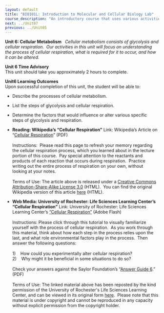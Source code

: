 ```yaml
---
layout: default
title: "BIO101L: Introduction to Molecular and Cellular Biology Lab"
course_description: "An introductory course that uses various activities and exercises to provide the basic principles and methods of biology. Lab topics include: the scientific method, DNA structure, transcription and translation, PCR and microarrays, prokaryotic and eukaryotic cells, photosynthesis, glycolysis and cellular respiration, genetics, and cell division."
next: ../Unit07
previous: ../Unit05
---
```

**Unit 6: Cellular Metabolism** <span id="6"></span> 
*Cellular metabolism consists of glycolysis and cellular respiration. 
Our activities in this unit will focus on understanding the process of
cellular respiration, what is required for it to occur, and how it can
be altered.*

**Unit 6 Time Advisory**  
This unit should take you approximately 2 hours to complete.

**Unit6 Learning Outcomes**  
Upon successful completion of this unit, the student will be able to:  
-   Describe the processes of cellular metabolism.
-   List the steps of glycolysis and cellular respiration.
-   Determine the factors that would influence or alter various specific
    steps of glycolysis and respiration.

-   **Reading: Wikipedia’s “Cellular Respiration”**
    Link: Wikipedia’s Article on “[Cellular
    Respiration](https://resources.saylor.org/archived/wp-content/uploads/2011/03/Cellular-respiration-.pdf)” (PDF)  
        
     Instructions:  Please read this page to refresh your memory
    regarding the cellular respiration process, which you learned about
    in the lecture portion of this course.  Pay special attention to the
    reactants and products of each reaction that occurs during
    respiration.  Practice writing out the entire process of respiration
    on your own, without looking at your notes.  
        
     Terms of Use: The article above is released under a [Creative
    Commons Attribution-Share-Alike License
    3.0](http://creativecommons.org/licenses/by-sa/3.0/) (HTML).  You
    can find the original Wikipedia version of this article
    [here](http://en.wikipedia.org/wiki/Cellular_respiration) (HTML).

-   **Web Media: University of Rochester: Life Sciences Learning
    Center’s “Cellular Respiration”**
    Link: University of Rochester: Life Sciences Learning Center’s
    [“Cellular
    Respiration”](http://www.saylor.org/content/general/cellular_respiration.swf) (Adobe
    Flash)  
        
     Instructions: Please click through this tutorial to visually
    familiarize yourself with the process of cellular respiration.  As
    you work through this material, think about how each step in the
    process relies upon the last, and what role environmental factors
    play in the process.  Then answer the following questions:  
        
     1)    How could you experimentally alter cellular respiration?  
     2)    Why might it be beneficial in some situations to do so?  
        
     Check your answers against the Saylor Foundation’s “[Answer Guide
    6](https://resources.saylor.org/archived/wp-content/uploads/2011/05/BIO101LAB-AG6-FINAL.pdf).”
    (PDF)  
        
     Terms of Use: The linked material above has been reposted by the
    kind permission of the University of Rochester's Life Sciences
    Learning Center, and can be viewed in its original form
    [here](http://lifesciences.envmed.rochester.edu/movies/respiration.swf).
     Please note that this material is under copyright and cannot be
    reproduced in any capacity without explicit permission from the
    copyright holder. 


